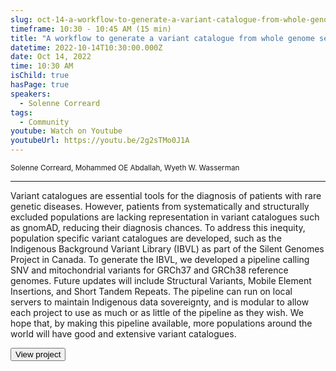 ```yaml
---
slug: oct-14-a-workflow-to-generate-a-variant-catalogue-from-whole-genome-sequences
timeframe: 10:30 - 10:45 AM (15 min)
title: "A workflow to generate a variant catalogue from whole genome sequences"
datetime: 2022-10-14T10:30:00.000Z
date: Oct 14, 2022
time: 10:30 AM
isChild: true
hasPage: true
speakers:
  - Solenne Correard
tags:
  - Community
youtube: Watch on Youtube
youtubeUrl: https://youtu.be/2g2sTMo0J1A
---
```

<div className="mb-4">
  <small className="typo-small">
    Solenne Correard, Mohammed OE Abdallah, Wyeth W. Wasserman
  </small>
</div>

<hr className="border-t border-gray-50 mb-4 opacity-20" />

Variant catalogues are essential tools for the diagnosis of patients with rare genetic diseases. However, patients from systematically and structurally excluded populations are lacking representation in variant catalogues such as gnomAD, reducing their diagnosis chances. To address this inequity, population specific variant catalogues are developed, such as the Indigenous Background Variant Library (IBVL) as part of the Silent Genomes Project in Canada. To generate the IBVL, we developed a pipeline calling SNV and mitochondrial variants for GRCh37 and GRCh38 reference genomes. Future updates will include Structural Variants, Mobile Element Insertions, and Short Tandem Repeats. The pipeline can run on local servers to maintain Indigenous data sovereignty, and is modular to allow each project to use as much or as little of the pipeline as they wish. We hope that, by making this pipeline available, more populations around the world will have good and extensive variant catalogues.

<div>
  <Button to="https://www.bcchr.ca/silent-genomes-project/ibvl" variant="secondary" size="md" arrow>
    View project
  </Button>
</div>
